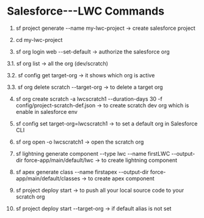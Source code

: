 # Salesforce---LWC Commands

1. sf project generate --name my-lwc-project -> create salesforce project

2. cd my-lwc-project

3. sf org login web --set-default -> authorize the salesforce org

3.1. sf org list -> all the org (dev/scratch)

3.2. sf config get target-org -> it shows which org is active

3.3. sf org delete scratch --target-org -> to delete a target org

4. sf org create scratch -a lwcscratch1 --duration-days 30 -f config/project-scratch-def.json -> to create scratch dev org which is enable in salesforce env

5. sf config set target-org=lwcscratch1 -> to set a default org in Salesforce CLI

6. sf org open -o lwcscratch1 -> open the scratch org

7. sf lightning generate component --type lwc --name firstLWC --output-dir force-app/main/default/lwc -> to create lightning component

8. sf apex generate class --name firstapex --output-dir force-app/main/default/classes -> to create apex component

9. sf project deploy start -> to push all your local source code to your scratch org

10. sf project deploy start --target-org -> if default alias is not set
